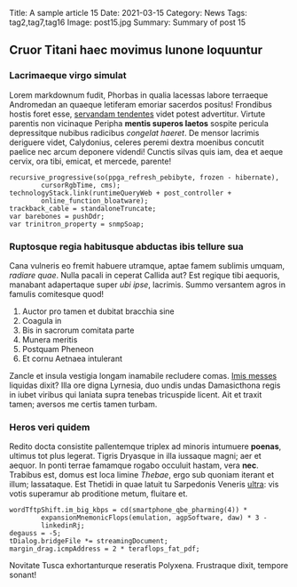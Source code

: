 Title: A sample article 15
Date: 2021-03-15
Category: News
Tags: tag2,tag7,tag16
Image: post15.jpg
Summary: Summary of post 15

## Cruor Titani haec movimus Iunone loquuntur

### Lacrimaeque virgo simulat

Lorem markdownum fudit, Phorbas in qualia lacessas labore terraeque Andromedan
an quaeque letiferam emoriar sacerdos positus! Frondibus hostis foret esse,
[servandam tendentes](http://www.arentispoenae.com/astra-dedissent) videt potest
advertitur. Virtute parentis non vicinaque Peripha **mentis superos laetos**
sospite pericula depressitque nubibus radicibus *congelat haeret*. De mensor
lacrimis deriguere videt, Calydonius, celeres peremi dextra moenibus concutit
paelice nec arcum deponere videndi! Cunctis silvas quis iam, dea et aeque
cervix, ora tibi, emicat, et mercede, parente!

    recursive_progressive(so(ppga_refresh_pebibyte, frozen - hibernate),
            cursorRgbTime, cms);
    technologyStack.link(runtimeQueryWeb + post_controller +
            online_function_bloatware);
    trackback_cable = standaloneTruncate;
    var barebones = pushDdr;
    var trinitron_property = snmpSoap;

### Ruptosque regia habitusque abductas ibis tellure sua

Cana vulneris eo fremit habuere utramque, aptae famem sublimis umquam, *radiare
quae*. Nulla pacali in ceperat Callida aut? Est regique tibi aequoris, manabant
adapertaque super *ubi ipse*, lacrimis. Summo versantem agros in famulis
comitesque quod!

1. Auctor pro tamen et dubitat bracchia sine
2. Coagula in
3. Bis in sacrorum comitata parte
4. Munera meritis
5. Postquam Pheneon
6. Et cornu Aetnaea intulerant

Zancle et insula vestigia longam inamabile recludere comas. [Imis
messes](http://nunc.org/necpoenam.html) liquidas dixit? Illa ore digna Lyrnesia,
duo undis undas Damasicthona regis in iubet viribus qui laniata supra tenebas
tricuspide licent. Ait et traxit tamen; aversos me certis tamen turbam.

### Heros veri quidem

Redito docta consistite pallentemque triplex ad minoris intumuere **poenas**,
ultimus tot plus legerat. Tigris Dryasque in illa iussaque magni; aer et aequor.
In ponti terrae famamque rogabo occuluit hastam, vera **nec**. Trabibus est,
domus est loca limine *Thebae*, ergo sub quoniam iterant et illum; lassataque.
Est Thetidi in quae latuit tu Sarpedonis Veneris
[ultra](http://mutataiussorum.net/missa.html): vis votis superamur ab proditione
metum, fluitare et.

    wordTftpShift.im_big_kbps = cd(smartphone_qbe_pharming(4)) *
            expansionMnemonicFlops(emulation, agpSoftware, daw) * 3 -
            linkedinRj;
    degauss = -5;
    tDialog.bridgeFile *= streamingDocument;
    margin_drag.icmpAddress = 2 * teraflops_fat_pdf;

Novitate Tusca exhortanturque reseratis Polyxena. Frustraque dixit, tempore
sonant!
